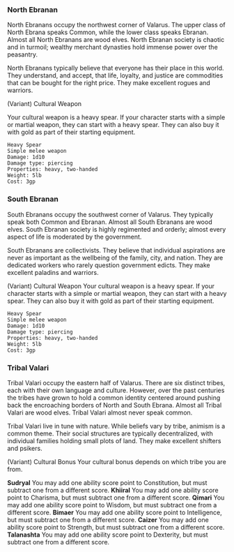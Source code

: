 ### North Ebranan
North Ebranans occupy the northwest corner of Valarus. The upper class of North Ebrana speaks Common, while the lower class speaks Ebranan. Almost all North Ebranans are wood elves. North Ebranan society is chaotic and in turmoil; wealthy merchant dynasties hold immense power over the peasantry.

North Ebranans typically believe that everyone has their place in this world. They understand, and accept, that life, loyalty, and justice are commodities that can be bought for the right price. They make excellent rogues and warriors.

(Variant) Cultural Weapon

Your cultural weapon is a heavy spear. If your character starts with a simple or martial weapon, they can start with a heavy spear. They can also buy it with gold as part of their starting equipment.

```
Heavy Spear
Simple melee weapon
Damage: 1d10
Damage type: piercing
Properties: heavy, two-handed
Weight: 5lb
Cost: 3gp
```

### South Ebranan
South Ebranans occupy the southwest corner of Valarus. They typically speak both Common and Ebranan. Almost all South Ebranans are wood elves. South Ebranan society is highly regimented and orderly; almost every aspect of life is moderated by the government.

South Ebranans are collectivists. They believe that individual aspirations are never as important as the wellbeing of the family, city, and nation. They are dedicated workers who rarely question government edicts. They make excellent paladins and warriors.

(Variant) Cultural Weapon
Your cultural weapon is a heavy spear. If your character starts with a simple or martial weapon, they can start with a heavy spear. They can also buy it with gold as part of their starting equipment.

```
Heavy Spear
Simple melee weapon
Damage: 1d10
Damage type: piercing
Properties: heavy, two-handed
Weight: 5lb
Cost: 3gp
```

### Tribal Valari
Tribal Valari occupy the eastern half of Valarus. There are six distinct tribes, each with their own language and culture. However, over the past centuries the tribes have grown to hold a common identity centered around pushing back the encroaching borders of North and South Ebrana. Almost all Tribal Valari are wood elves. Tribal Valari almost never speak common.

Tribal Valari live in tune with nature. While beliefs vary by tribe, animism is a common theme. Their social structures are typically decentralized, with individual families holding small plots of land. They make excellent shifters and psikers.

(Variant) Cultural Bonus
Your cultural bonus depends on which tribe you are from.

**Sudryal** You may add one ability score point to Constitution, but must subtract one from a different score.
**Khiiral** You may add one ability score point to Charisma, but must subtract one from a different score.
**Qimari** You may add one ability score point to Wisdom, but must subtract one from a different score.
**Bimaer** You may add one ability score point to Intelligence, but must subtract one from a different score.
**Caizer** You may add one ability score point to Strength, but must subtract one from a different score.
**Talanashta** You may add one ability score point to Dexterity, but must subtract one from a different score.
